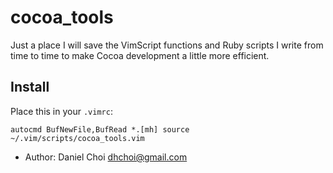 # cocoa_tools

Just a place I will save the VimScript functions and Ruby scripts I write from
time to time to make Cocoa development a little more efficient.

## Install


Place this in your `.vimrc`:

    autocmd BufNewFile,BufRead *.[mh] source ~/.vim/scripts/cocoa_tools.vim


* Author: Daniel Choi <dhchoi@gmail.com> 

